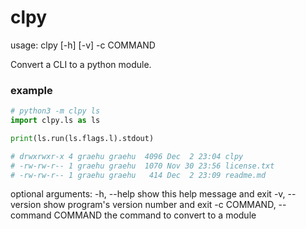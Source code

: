 # clpy

usage: clpy [-h] [-v] -c COMMAND

Convert a CLI to a python module.

### example
``` python
# python3 -m clpy ls
import clpy.ls as ls

print(ls.run(ls.flags.l).stdout)

# drwxrwxr-x 4 graehu graehu  4096 Dec  2 23:04 clpy
# -rw-rw-r-- 1 graehu graehu  1070 Nov 30 23:56 license.txt
# -rw-rw-r-- 1 graehu graehu   414 Dec  2 23:09 readme.md

```

optional arguments:
  -h, --help            show this help message and exit
  -v, --version         show program's version number and exit
  -c COMMAND, --command COMMAND
                        the command to convert to a module
